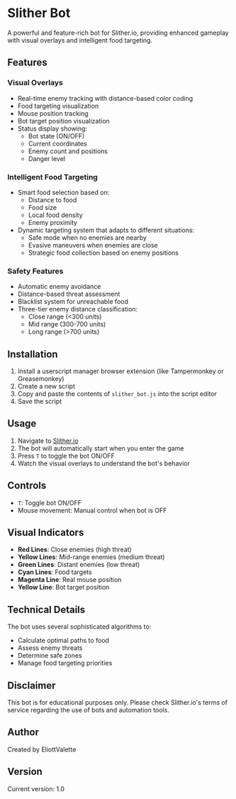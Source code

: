 # Slither Bot

A powerful and feature-rich bot for Slither.io, providing enhanced gameplay with visual overlays and intelligent food targeting.

## Features

### Visual Overlays
- Real-time enemy tracking with distance-based color coding
- Food targeting visualization
- Mouse position tracking
- Bot target position visualization
- Status display showing:
  - Bot state (ON/OFF)
  - Current coordinates
  - Enemy count and positions
  - Danger level

### Intelligent Food Targeting
- Smart food selection based on:
  - Distance to food
  - Food size
  - Local food density
  - Enemy proximity
- Dynamic targeting system that adapts to different situations:
  - Safe mode when no enemies are nearby
  - Evasive maneuvers when enemies are close
  - Strategic food collection based on enemy positions

### Safety Features
- Automatic enemy avoidance
- Distance-based threat assessment
- Blacklist system for unreachable food
- Three-tier enemy distance classification:
  - Close range (<300 units)
  - Mid range (300-700 units)
  - Long range (>700 units)

## Installation

1. Install a userscript manager browser extension (like Tampermonkey or Greasemonkey)
2. Create a new script
3. Copy and paste the contents of `slither_bot.js` into the script editor
4. Save the script

## Usage

1. Navigate to [Slither.io](http://slither.io)
2. The bot will automatically start when you enter the game
3. Press `T` to toggle the bot ON/OFF
4. Watch the visual overlays to understand the bot's behavior

## Controls

- `T`: Toggle bot ON/OFF
- Mouse movement: Manual control when bot is OFF

## Visual Indicators

- **Red Lines**: Close enemies (high threat)
- **Yellow Lines**: Mid-range enemies (medium threat)
- **Green Lines**: Distant enemies (low threat)
- **Cyan Lines**: Food targets
- **Magenta Line**: Real mouse position
- **Yellow Line**: Bot target position

## Technical Details

The bot uses several sophisticated algorithms to:
- Calculate optimal paths to food
- Assess enemy threats
- Determine safe zones
- Manage food targeting priorities

## Disclaimer

This bot is for educational purposes only. Please check Slither.io's terms of service regarding the use of bots and automation tools.

## Author

Created by EliottValette

## Version

Current version: 1.0
